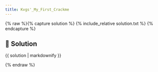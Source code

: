 ```yaml
---
title: Kvgs'_My_First_Crackme
---
```


{% raw %}{% capture solution %}
{% include_relative solution.txt %}
{% endcapture %}

## 📝 Solution

{{ solution | markdownify }}

{% endraw %}
